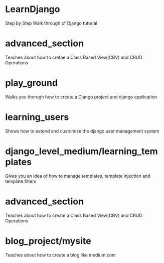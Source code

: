 # LearnDjango
Step by Step Walk through of Django tutorial

# advanced_section
Teaches about how to cretae a Class Based View(CBV) and CRUD Operations

# play_ground
Walks you thorugh how to create a Django project and django application

# learning_users
Shows how to extend and customize the django user management system

# django_level_medium/learning_templates
Gives you an idea of how to manage templates, template injection and template filters

# advanced_section
Teaches about how to create a Class Based View(CBV) and CRUD Operations

# blog_project/mysite
Teaches about how to create a blog like medium.com
